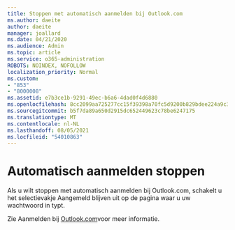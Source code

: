 ```yaml
---
title: Stoppen met automatisch aanmelden bij Outlook.com
ms.author: daeite
author: daeite
manager: joallard
ms.date: 04/21/2020
ms.audience: Admin
ms.topic: article
ms.service: o365-administration
ROBOTS: NOINDEX, NOFOLLOW
localization_priority: Normal
ms.custom:
- "853"
- "8000008"
ms.assetid: e7b3ce1b-9291-49ec-b6a6-4dad0f4d6880
ms.openlocfilehash: 8cc2099aa725277cc15f39398a70fc5d9200b829bdee224a9c3fae480763a33a
ms.sourcegitcommit: b5f7da89a650d2915dc652449623c78be6247175
ms.translationtype: MT
ms.contentlocale: nl-NL
ms.lasthandoff: 08/05/2021
ms.locfileid: "54010863"
---
```

# <a name="how-to-stop-signing-in-automatically"></a>Automatisch aanmelden stoppen

Als u wilt stoppen met automatisch aanmelden bij Outlook.com, schakelt u het selectievakje Aangemeld blijven uit op de pagina waar u uw wachtwoord in typt. 
  
Zie Aanmelden bij [Outlook.com](https://support.office.com/article/e08eb8ac-ac27-49f4-a400-a47311e1ee7e?wt.mc_id=Office_Outlook_com_Alchemy)voor meer informatie.
  